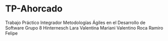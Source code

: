 # TP-Ahorcado
Trabajo Práctico Integrador Metodologías Ágiles en el Desarrollo de Software
Grupo 8
Hinternesch Lara Valentina
Mariani Valentino
Roca Ramiro Felipe
